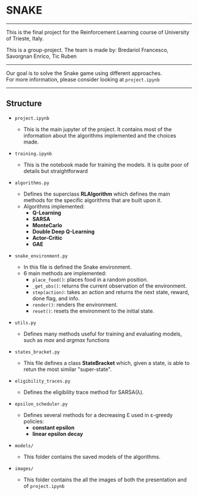# SNAKE 

---

This is the final project for the Reinforcement Learning course of University of Trieste, Italy.

This is a group-project. The team is made by:
Bredariol Francesco, Savorgnan Enrico, Tic Ruben

---

Our goal is to solve the Snake game using different approaches. \
For more information, please consider looking at ```project.ipynb```

---
## Structure
- `project.ipynb`
  - This is the main jupyter of the project. It contains most of the information about the algorithms implemented and the choices made.


- `training.ipynb`
  - This is the notebook made for training the models. It is quite poor of details but straightforward  


- `algorithms.py`
  - Defines the superclass **RLAlgorithm** which defines the main methods for the specific algorithms that are built upon it.
  - Algorithms implemented:
    - **Q-Learning**
    - **SARSA**
    - **MonteCarlo**
    - **Double Deep Q-Learning**
    - **Actor-Critic**
    - **GAE**
    

- `snake_environment.py`
  - In this file is defined the Snake environment.
  - 6 main methods are implemented:
    - `place_food()`: places food in a random position.
    - `_get_obs()`: returns the current observation of the environment.
    - `step(action)`: takes an action and returns the next state, reward, done flag, and info.
    - `render()`: renders the environment.
    - `reset()`: resets the environment to the initial state.


- `utils.py`
  - Defines many methods useful for training and evaluating models, such as *max* and *argmax* functions 


- `states_bracket.py`
  - This file defines a class **StateBracket** which, given a state, is able to retun the most similar "super-state".


- `eligibility_traces.py`
  - Defines the eligibility trace method for SARSA(λ).


- `epsilon_scheduler.py`
  - Defines several methods for a decreasing Ɛ used in ε-greedy policies:
    - **constant epsilon**
    - **linear epsilon decay**


- `models/`
  - This folder contains the saved models of the algorithms.


- `images/`
  - This folder contains the all the images of both the presentation and of `project.ipynb`


